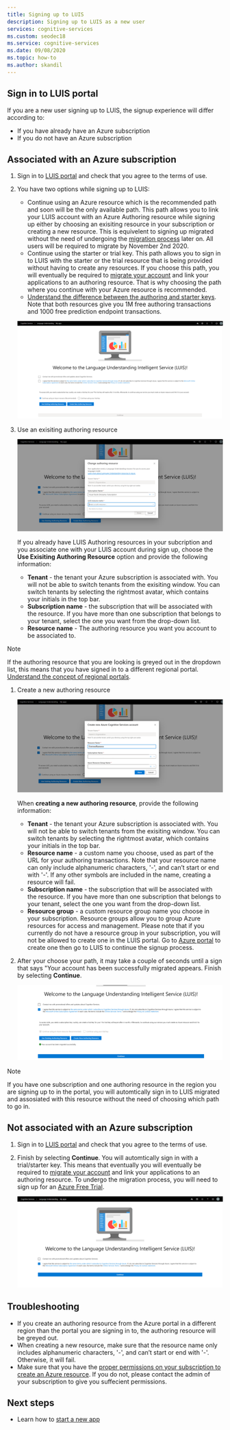 ```yaml
---
title: Signing up to LUIS
description: Signing up to LUIS as a new user
services: cognitive-services
ms.custom: seodec18
ms.service: cognitive-services
ms.date: 09/08/2020
ms.topic: how-to
ms.author: skandil
---
```

## Sign in to LUIS portal

If you are a new user signing up to LUIS, the signup experience will differ according to:
  * If you have already have an Azure subscription
  * If you do not have an Azure subscription

## Associated with an Azure subscription

1. Sign in to [LUIS portal](https://www.luis.ai) and check that you agree to the terms of use.

1. You have two options while signing up to LUIS:
    * Continue using an Azure resource which is the recommended path and soon will be the only available path. This path allows you to link your LUIS account with an Azure Authoring resource while signing up either by choosing an exisiting resource in your subscription or creating a new resource. This is equivelent to signing up migrated without the need of undergoing the [migration process](https://docs.microsoft.com/azure/cognitive-services/luis/luis-migration-authoring#what-is-migration) later on. All users will be required to migrate by November 2nd 2020.
    * Continue using the starter or trial key. This path allows you to sign in to LUIS with the starter or the trial resource that is being provided without having to create any resources. If you choose this path, you will eventually be required to [migrate your account](https://docs.microsoft.com/azure/cognitive-services/luis/luis-migration-authoring#migration-steps) and link your applications to an authoring resource. That is why choosing the path where you continue with your Azure resource is recommended.
    * [Understand the difference between the authoring and starter keys](https://docs.microsoft.com/azure/cognitive-services/luis/luis-how-to-azure-subscription#luis-resources). Note that both resources give you 1M free authoring transactions and 1000 free prediction endpoint transactions.

    ![Choose a type of Language Understanding authoring resource](../LUIS/media/sign-in/signup-landing-page.png)

1. Use an exisiting authoring resource

    ![Create authoring resource](../LUIS/media/sign-in/signup-choose-resource.png)

    If you already have LUIS Authoring resources in your subcription and you associate one with your LUIS account during sign up, choose the **Use Exisiting Authoring Resource** option and provide the following information:

    * **Tenant** - the tenant your Azure subscription is associated with. You will not be able to switch tenants from the exisiting window. You can switch tenants by selecting the rightmost avatar, which contains your initials in the top bar.
    * **Subscription name** - the subscription that will be associated with the resource. If you have more than one subscription that belongs to your tenant, select the one you want from the drop-down list.
    * **Resource name** - The authoring resource you want you account to be associated to.

> [!Note]
> If the authoring resource that you are looking is greyed out in the dropdown list, this means that you have signed in to a different regional portal. [Understand the concept of regional portals](https://docs.microsoft.com/azure/cognitive-services/luis/luis-reference-regions#luis-authoring-regions).

1. Create a new authoring resource

    ![Create authoring resource](../LUIS/media/sign-in/signup-create-resource.png)

    When **creating a new authoring resource**, provide the following information:

    * **Tenant** - the tenant your Azure subscription is associated with. You will not be able to switch tenants from the exisiting window. You can switch tenants by selecting the rightmost avatar, which contains your initials in the top bar.
    * **Resource name** - a custom name you choose, used as part of the URL for your authoring transactions. Note that your resource name can only include alphanumeric characters, '-', and can’t start or end with '-'. If any other symbols are included in the name, creating a resource will fail.
    * **Subscription name** - the subscription that will be associated with the resource. If you have more than one subscription that belongs to your tenant, select the one you want from the drop-down list.
    * **Resource group** - a custom resource group name you choose in your subscription. Resource groups allow you to group Azure resources for access and management. Please note that if you currently do not have a resource group in your subscription, you will not be allowed to create one in the LUIS portal. Go to [Azure portal](https://ms.portal.azure.com/#create/Microsoft.ResourceGroup) to create one then go to LUIS to continue the signup process.

1. After your choose your path, it may take a couple of seconds until a sign that says "Your account has been successfully migrated appears. Finish by selecting **Continue**.

    ![Create authoring resource](../LUIS/media/sign-in/signup-confirm-2.png)

> [!Note]
> If you have one subscription and one authoring resource in the region you are signing up to in the portal, you will automtically sign in to LUIS migrated and assosiated with this resource without the need of choosing which path to go in.


## Not associated with an Azure subscription

1. Sign in to [LUIS portal](https://www.luis.ai) and check that you agree to the terms of use.

1. Finish by selecting **Continue**. You will automtically sign in with a trial/starter key. This means that eventually you will eventually be required to [migrate your account](https://docs.microsoft.com/azure/cognitive-services/luis/luis-migration-authoring#migration-steps) and link your applications to an authoring resource. To undergo the migration process, you will need to sign up for an [Azure Free Trial](https://azure.microsoft.com/en-us/free/).

    ![Create authoring resource](../LUIS/media/sign-in/signup-no-subscription.png)

## Troubleshooting

* If you create an authoring resource from the Azure portal in a different region than the portal you are signing in to, the authoring resource will be greyed out.
* When creating a new resource, make sure that the resource name only includes alphanumeric characters, '-', and can’t start or end with '-'. Otherwise, it will fail.
* Make sure that you have the [proper permissions on your subscription to create an Azure resource](https://docs.microsoft.com/azure/role-based-access-control/rbac-and-directory-admin-roles#azure-roles). If you do not, please contact the admin of your subscription to give you suffecient permissions.

## Next steps

* Learn how to [start a new app](https://docs.microsoft.com/azure/cognitive-services/luis/luis-how-to-start-new-app)
